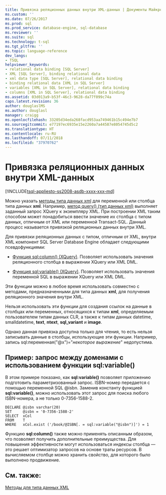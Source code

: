 ```yaml
---
title: Привязка реляционных данных внутри XML-данных | Документы Майкрософт
ms.custom: ''
ms.date: 07/26/2017
ms.prod: sql
ms.prod_service: database-engine, sql-database
ms.reviewer: ''
ms.suite: sql
ms.technology: t-sql
ms.tgt_pltfrm: ''
ms.topic: language-reference
dev_langs:
- TSQL
helpviewer_keywords:
- relational data binding [SQL Server]
- XML [SQL Server], binding relational data
- xml data type [SQL Server], relational data binding
- binding relational data [XML in SQL Server]
- variables [XML in SQL Server], relational data binding
- columns [XML in SQL Server], relational data binding
ms.assetid: 03d013a9-b53f-46c3-9628-da77f099c74a
caps.latest.revision: 36
author: douglaslMS
ms.author: douglasl
manager: craigg
ms.openlocfilehash: 33205d34eda268facd953aa749461b15c494e7b7
ms.sourcegitcommit: e77197ec6935e15e2260a7a44587e8054745d5c2
ms.translationtype: HT
ms.contentlocale: ru-RU
ms.lasthandoff: 07/11/2018
ms.locfileid: "37970762"
---
```

# <a name="binding-relational-data-inside-xml-data"></a>Привязка реляционных данных внутри XML-данных
[!INCLUDE[tsql-appliesto-ss2008-asdb-xxxx-xxx-md](../../includes/tsql-appliesto-ss2008-asdb-xxxx-xxx-md.md)]

  Можно указать [методы типа данных xml](../../t-sql/xml/xml-data-type-methods.md) для переменной или столбца типа данных **xml**. Например, [метод query() (тип данных xml)](../../t-sql/xml/query-method-xml-data-type.md) выполняет заданный запрос XQuery к экземпляру XML. При построении XML таким способом может понадобиться ввести значение их столбца с типом данных, отличным от XML или переменной Transact-SQL. Данный процесс называется привязкой реляционных данных внутри XML.  
  
 Для привязки реляционных данных с типом, отличным от XML, внутри XML компонент SQL Server Database Engine обладает следующими псевдофункциями:  
  
-   [Функция sql:column() (XQuery)](../../xquery/xquery-extension-functions-sql-column.md). Позволяет использовать значения реляционного столбца в выражении XQuery или XML DML.  
  
-   [Функция sql:variable() (XQuery)](../../xquery/xquery-extension-functions-sql-variable.md). Позволяет использовать значения переменной SQL в выражении XQuery или XML DML.  
  
 Эти функции можно в любое время использовать совместно с методами, предназначенными для типа данных **xml**, для получения реляционного значения внутри XML.  
  
 Нельзя использовать эти функции для создания ссылок на данные в столбцах или переменных, относящихся к типам **xml**, определяемым пользователем типам данных CLR, а также к типам данных datetime, smalldatetime, **text**, **ntext**, **sql_variant** и **image**.  
  
 Однако данная привязка доступна только для чтения, то есть нельзя записывать данные в столбцы, использующие эти функции. Например, запись sql:переменная("\@x")="*некоторое выражение*" недопустима.  
  
## <a name="example-cross-domain-query-using-sqlvariable"></a>Пример: запрос между доменами с использованием функции sql:variable()  
 В этом примере показано, как **sql:variable()** позволяет приложению подготовить параметризованный запрос. ISBN-номер передается с помощью переменной SQL @isbn. Заменив константу функцией **sql:variable()**, можно использовать этот запрос для поиска любого ISBN-номера, а не только 0-7356-1588-2.  
  
```  
DECLARE @isbn varchar(20)  
SET     @isbn = '0-7356-1588-2'  
SELECT  xCol  
FROM    T  
WHERE   xCol.exist ('/book/@ISBN[. = sql:variable("@isbn")]') = 1  
```  
  
 Функцию **sql:column()** также можно применять описанным образом, что позволяет получить дополнительные преимущества. Для повышения эффективности могут использоваться индексы столбца — это решает оптимизатор запросов на основе траты ресурсов. В вычисляемом столбце можно хранить свойство, для которого было выполнено продвижение.  
  
## <a name="see-also"></a>См. также:  
 [Методы для типа данных XML](../../t-sql/xml/xml-data-type-methods.md)  
  
  
